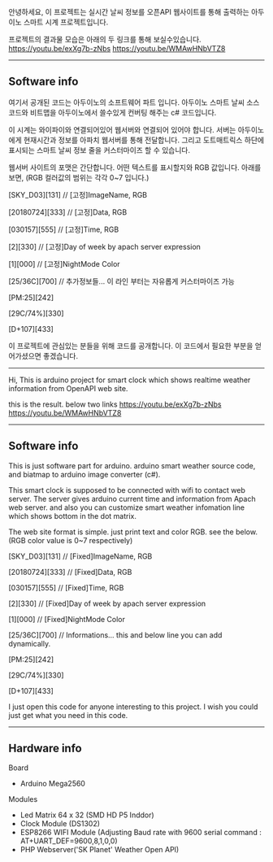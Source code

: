 안녕하세요,
이 프로젝트는 실시간 날씨 정보를 오픈API 웹사이트를 통해 
출력하는 아두이노 스마트 시계 프로젝트입니다. 

프로젝트의 결과물 모습은 아래의 두 링크를 통해 보실수있습니다.
https://youtu.be/exXg7b-zNbs
https://youtu.be/WMAwHNbVTZ8

-------------------------------------------------------------
Software info
-------------------------------------------------------------
여기서 공개된 코드는 아두이노의 소프트웨어 파트 입니다.
아두이노 스마트 날씨 소스 코드와 비트맵을 아두이노에서 쓸수있게 컨버팅 해주는 c# 코드입니다.

이 시계는 와이파이와 연결되어있어 웹서버와 연결되어 있어야 합니다.
서버는 아두이노에게 현재시간과 정보를 아파치 웹서버를 통해 전달합니다.
그리고 도트매트릭스 하단에 표시되는 스마트 날씨 정보 줄을 커스터마이즈 할 수 있습니다.

웹서버 사이트의 포맷은 간단합니다. 어떤 텍스트를 표시할지와 RGB 값입니다. 아래를 보면,
(RGB 컬러값의 범위는 각각 0~7 입니다.)

[SKY_D03][131]      // [고정]ImageName, RGB

[20180724][333]     // [고정]Data, RGB

[030157][555]       // [고정]Time, RGB

[2][330]            // [고정]Day of week by apach server expression

[1][000]            // [고정]NightMode Color

[25/36C][700]       // 추가정보들... 이 라인 부터는 자유롭게 커스터마이즈 가능

[PM:25][242]

[29C/74%][330]

[D+107][433]


이 프로젝트에 관심있는 분들을 위해 코드를 공개합니다.
이 코드에서 필요한 부분을 얻어가셨으면 좋겠습니다.


-------------------------------------------------------------


Hi,
This is arduino project for smart clock which shows realtime weather information
from OpenAPI web site.

this is the result. below two links
https://youtu.be/exXg7b-zNbs
https://youtu.be/WMAwHNbVTZ8

-------------------------------------------------------------
Software info
-------------------------------------------------------------
This is just software part for arduino.
arduino smart weather source code, and biatmap to arduino image converter (c#).

This smart clock is supposed to be connected with wifi to contact web server.
The server gives arduino current time and information from Apach web server.
and also you can customize smart weather infomation line which shows bottom in the dot matrix.

The web site format is simple. just print text and color RGB. see the below.
(RGB color value is 0~7 respectively)

[SKY_D03][131]      // [Fixed]ImageName, RGB

[20180724][333]     // [Fixed]Data, RGB

[030157][555]       // [Fixed]Time, RGB

[2][330]            // [Fixed]Day of week by apach server expression

[1][000]            // [Fixed]NightMode Color

[25/36C][700]       // Informations... this and below line you can add dynamically.

[PM:25][242]

[29C/74%][330]

[D+107][433]


I just open this code for anyone interesting to this project.
I wish you could just get what you need in this code.

-------------------------------------------------------------
Hardware info
-------------------------------------------------------------
Board
- Arduino Mega2560

Modules
- Led Matrix 64 x 32 (SMD HD P5 Inddor)
- Clock Module (DS1302)
- ESP8266 WIFI Module (Adjusting Baud rate with 9600 serial command : AT+UART_DEF=9600,8,1,0,0)
- PHP Webserver('SK Planet' Weather Open API)
